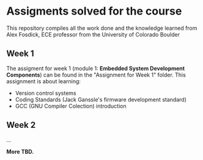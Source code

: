 # Assigments solved for the course

This repository compiles all the work done and the knowledge learned from Alex Fosdick, ECE professor from the University of Colorado Boulder

## Week 1

The assigment for week 1 (module 1: **Embedded System Development Components**) can be found in the "Assignment for Week 1" folder. This assignment is about learning:

- Version control systems
- Coding Standards (Jack Ganssle's firmware development standard)
- GCC (GNU Compiler Colection) introduction

## Week 2

...

**More TBD.**

